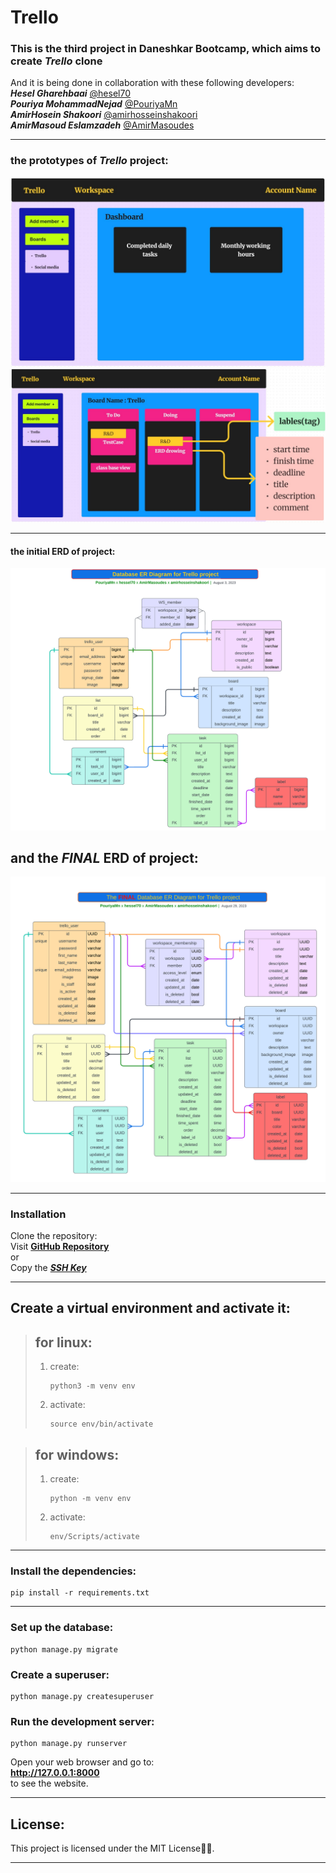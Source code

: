 # Trello
### This is the  third project in Daneshkar Bootcamp, which aims to create _Trello_ clone  



And it is being done in collaboration with these following developers:  
**_Hesel Gharehbaai_** [@hesel70](https://github.com/hesel70)  
**_Pouriya MohammadNejad_** [@PouriyaMn](https://github.com/PouriyaMn)  
**_AmirHosein Shakoori_** [@amirhosseinshakoori](https://github.com/amirhosseinshakoori)  
**_AmirMasoud Eslamzadeh_** [@AmirMasoudes](https://github.com/AmirMasoudes)

------------------------------------
### the prototypes of **_Trello_** project:

![prototype](prototype01.jpg)
![prototype](prototype02.jpg)

------------------------------------
#### the initial ERD of project:

![ER Diagram](Database-ER-diagram.png)

## and the _FINAL_ ERD of project:

![the Final ER Diagram](Database-ER-diagram_final%20version.png)

------------------------------------

### Installation
Clone the repository:  
Visit [**GitHub Repository**](https://github.com/hesel70/Trello.git)  
or  
Copy the [**_SSH Key_**](git@github.com:hesel70/Trello.git)  

------------------------------------

## Create a virtual environment and activate it:  
> ## for linux:
> 1. create:  
>
>        python3 -m venv env  
> 2. activate:
>
>        source env/bin/activate

> ## for windows:
> 1. create:
>
>        python -m venv env
>
> 2. activate:
>
>        env/Scripts/activate
>
-------------------------

### Install the dependencies:  
    pip install -r requirements.txt

-------------------------

### Set up the database:
    python manage.py migrate

### Create a superuser:  
    python manage.py createsuperuser

### Run the development server:
    python manage.py runserver

Open your web browser and go to:  
**http://127.0.0.1:8000**  
to see the website.

------

## License:  
This project is licensed under the MIT License👌🏻.

---
